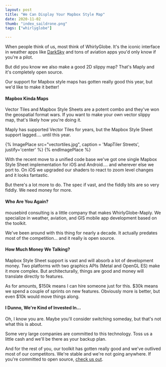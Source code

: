 ```yaml
---
layout: post
title: "We Can Display Your Mapbox Style Map"
date: 2020-11-02
thumb: "index_saildrone.png"
tags: ["whirlyglobe"]

---
```


When people think of us, most think of WhirlyGlobe. It's the iconic interface in weather apps like [DarkSky](https://darksky.net/app) and tons of aviation apps you'd only know if you're a pilot.

But did you know we also make a good 2D slippy map? That's Maply and it's completely open source.

Our support for Mapbox style maps has gotten really good this year, but we'd like to make it better!

#### Mapbox Kinda Maps

Vector Tiles and Mapbox Style Sheets are a potent combo and they've won the geospatial format wars. If you want to make your own vector slippy map, that's likely how you're doing it.

Maply has supported Vector Tiles for years, but the Mapbox Style Sheet support lagged.... until this year.

{% ImagePlace src="vectortiles.jpg", caption = 'MapTiler Streets', justify='center' %}
{% endImagePlace %}

With the recent move to a unified code base we've got one single Mapbox Style Sheet implementation for iOS and Android.... and wherever else we port to. On iOS we upgraded our shaders to react to zoom level changes and it looks fantastic.

But there's a lot more to do. The spec if vast, and the fiddly bits are so very fiddly. We need money for more.

#### Who Are You Again?

mousebird consulting is a little company that makes WhirlyGlobe-Maply. We specialize in weather, aviation, and GIS mobile app development based on the toolkit.

We've been around with this thing for nearly a decade. It actually predates most of the competition... and it really is open source.

#### How Much Money We Talking?

Mapbox Style Sheet support is vast and will absorb a lot of development money. Two platforms with two graphics APIs (Metal and OpenGL ES) make it more complex. But architecturally, things are good and money will translate directly to features.

As for amounts, $150k means I can hire someone just for this. $30k means we spend a couple of sprints on new features. Obviously more is better, but even $10k would move things along.

#### I Dunno, We're Kind of Invested In...

Oh, I know you are. Maybe you'll consider switching someday, but that's not what this is about. 

Some very large companies are committed to this technology. Toss us a little cash and we'll be there as your backup plan.

And for the rest of you, our toolkit has gotten really good and we've outlived most of our competitors. We're stable and we're not going anywhere. If you're committed to open source, [check us out](https://mousebird.github.io/WhirlyGlobe/).

